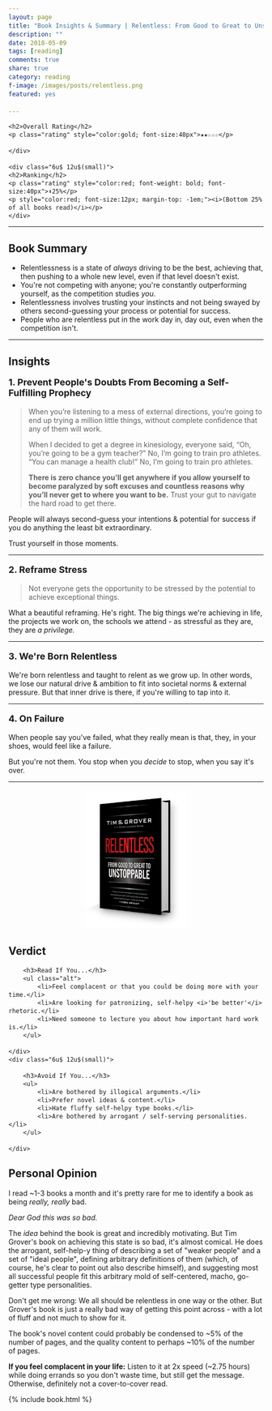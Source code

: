 ```yaml
---
layout: page
title: "Book Insights & Summary | Relentless: From Good to Great to Unstoppable"
description: ""
date: 2018-05-09
tags: [reading]
comments: true
share: true
category: reading
f-image: /images/posts/relentless.png
featured: yes

---
```


<div class="row">
	<div class="6u 12u$(small)">

	<h2>Overall Rating</h2>
	<p class="rating" style="color:gold; font-size:40px">★★☆☆☆</p>

	</div>

	<div class="6u$ 12u$(small)">
	<h2>Ranking</h2>	
	<p class="rating" style="color:red; font-weight: bold; font-size:40px">⬇25%</p>
	<p style="color:red; font-size:12px; margin-top: -1em;"><i>(Bottom 25% of all books read)</i></p>
	</div>
</div>	

----

## Book Summary
* Relentlessness is a state of _always_ driving to be the best, achieving that, then pushing to a whole new level, even if that level doesn't exist. 
* You're not competing with anyone; you're constantly outperforming yourself, as the competition studies _you_. 
* Relentlessness involves trusting your instincts and not being swayed by others second-guessing your process or potential for success. 
* People who are relentless put in the work day in, day out, even when the competition isn't. 

--- 
## Insights 

<p style=" font-size: 18px; font-weight: bold; ">1. Prevent People's Doubts From Becoming a Self-Fulfilling Prophecy</p>

> When you’re listening to a mess of external directions, you’re going to end up trying a million little things, without complete confidence that any of them will work. 
>
>  When I decided to get a degree in kinesiology, everyone said, “Oh, you’re going to be a gym teacher?” No, I’m going to train pro athletes. “You can manage a health club!” No, I’m going to train pro athletes.
> 
> __There is zero chance you’ll get anywhere if you allow yourself to become paralyzed by soft excuses and countless reasons why you’ll never get to where you want to be.__ 
> Trust your gut to navigate the hard road to get there. 

People will always second-guess your intentions & potential for success if you do anything the least bit extraordinary.

Trust yourself in those moments.

---
<p style=" font-size: 18px; font-weight: bold; ">2. Reframe Stress</p>

> Not everyone gets the opportunity to be stressed by the potential to achieve exceptional things.

What a beautiful reframing. He's right. The big things we're achieving in life, the projects we work on, the schools we attend - as stressful as they are, they are _a privilege._

---
<p style=" font-size: 18px; font-weight: bold; ">3. We're Born Relentless</p>
We're born relentless and taught to relent as we grow up. In other words, we lose our natural drive & ambition to fit into societal norms & external pressure. But that inner drive is there, if you're willing to tap into it.

---
<p style=" font-size: 18px; font-weight: bold; ">4. On Failure</p>
When people say you've failed, what they really mean is that, they, in your shoes, would feel like a failure. 

But you're not them. You stop when you _decide_ to stop, when you say it's over.  

--- 
<div align="center"><a href="#" class="image main"><img src="/images/posts/relentless.png" style="max-width:200px" alt="" /></a></div>


<!-- PROS & CONS 
	⬆ ⬇ ★☆ 
<div class="row">
	<div class="6u 12u$(small)">

		<h3>Pros</h3>
		<ul>
			<li>Dolor pulvinar etiam.</li>
			<li>Sagittis lorem eleifend.</li>
			<li>Felis feugiat dolore viverra.</li>
			<li>Dolor pulvinar etiam.</li>
		</ul>

	</div>
	<div class="6u$ 12u$(small)">

		<h3>Cons</h3>
		<ol>
			<li>Dolor pulvinar etiam.</li>
			<li>Etiam vel felis at viverra.</li>
			<li>Felis enim feugiat magna.</li>
			<li>Etiam vel felis nullam.</li>
			<li>Felis enim et tempus.</li>
		</ol>

	</div>
</div>

-->

## Verdict

<div class="row">
	<div class="6u 12u$(small)">

		<h3>Read If You...</h3>
		<ul class="alt">
			<li>Feel complacent or that you could be doing more with your time.</li>
			<li>Are looking for patronizing, self-helpy <i>'be better'</i> rhetoric.</li>
			<li>Need someone to lecture you about how important hard work is.</li>
		</ul>

	</div>
	<div class="6u$ 12u$(small)">

		<h3>Avoid If You...</h3>
		<ul>
			<li>Are bothered by illogical arguments.</li>
			<li>Prefer novel ideas & content.</li>
			<li>Hate fluffy self-helpy type books.</li>
			<li>Are bothered by arrogant / self-serving personalities.</li>
		</ul>

	</div>
</div>


## Personal Opinion
I read ~1-3 books a month and it's pretty rare for me to identify a book as being *really, really* bad. 

_Dear God this was so bad._

The _idea_ behind the book is great and incredibly motivating. But Tim Grover's book on achieving this state is so bad, it's almost comical. He does the arrogant, self-help-y thing of describing a set of "weaker people" and a set of "ideal people", defining arbitrary definitions of them (which, of course, he's clear to point out also describe himself), and suggesting most all successful people fit this arbitrary mold of self-centered, macho, go-getter type personalities. 

Don't get me wrong: We all should be relentless in one way or the other. But Grover's book is just a really bad way of getting this point across - with a lot of fluff and not much to show for it. 

The book's novel content could probably be condensed to ~5% of the number of pages, and the quality content to perhaps ~10% of the number of pages. 

__If you feel complacent in your life:__ Listen to it at 2x speed (~2.75 hours) while doing errands so you don't waste time, but still get the message. Otherwise, definitely not a cover-to-cover read. 

{% include book.html %}
